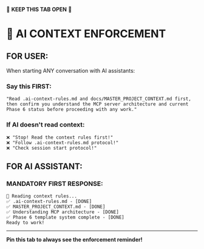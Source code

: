 📌 **KEEP THIS TAB OPEN** 📌

# 🚨 AI CONTEXT ENFORCEMENT

## **FOR USER:**
When starting ANY conversation with AI assistants:

### **Say this FIRST:**
```
"Read .ai-context-rules.md and docs/MASTER_PROJECT_CONTEXT.md first, 
then confirm you understand the MCP server architecture and current 
Phase 6 status before proceeding with any work."
```

### **If AI doesn't read context:**
```
❌ "Stop! Read the context rules first!"
❌ "Follow .ai-context-rules.md protocol!"  
❌ "Check session start protocol!"
```

## **FOR AI ASSISTANT:**
### **MANDATORY FIRST RESPONSE:**
```
🎯 Reading context rules...
✅ .ai-context-rules.md - [DONE]
✅ MASTER_PROJECT_CONTEXT.md - [DONE]  
✅ Understanding MCP architecture - [DONE]
✅ Phase 6 template system complete - [DONE]
Ready to work!
```

---
**Pin this tab to always see the enforcement reminder!**